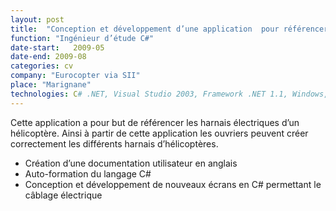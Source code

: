 ```yaml
---
layout: post
title:  "Conception et développement d’une application  pour référencer les harnais électriques"
function: "Ingénieur d’étude C#"
date-start:   2009-05
date-end: 2009-08
categories: cv
company: "Eurocopter via SII"
place: "Marignane" 
technologies: C# .NET, Visual Studio 2003, Framework .NET 1.1, Windows, Oracle
---
```

Cette application a pour but de référencer les harnais électriques d’un hélicoptère. Ainsi à partir de cette application les ouvriers peuvent créer correctement les différents harnais d’hélicoptères.
<ul><li>
Création d’une documentation utilisateur en anglais 
</li><li>Auto-formation du langage C#
</li><li>Conception et développement de nouveaux écrans en C# permettant le câblage électrique
</li></ul>